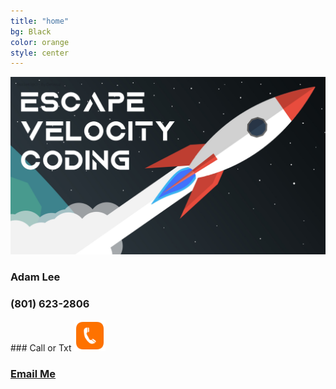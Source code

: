 ```yaml
---
title: "home"
bg: Black
color: orange
style: center
---
```

<!-- Global site tag (gtag.js) - Google Analytics -->

<!--<div class="icontain"><iframe src="https://www.youtube.com/embed/kEF75qdFaDo" allowfullscreen></iframe></div><br><br>-->

<!--<div class="icontain"><iframe src="//www.youtube.com/embed/VLzeWVlbWoY" allowfullscreen></iframe></div><br><br>-->


<!--<img src="img/GSM.png" alt="Great Scott Magic" width="70%" height="70%">-->
<!-- <h1>Escape Velocity Coding</h1> -->
<div class="fullscreen">
  <img src="img/evcoding.jpeg" alt="Cartoon Rocket in space" width="100%" height="80%" class="scale-with-grid">
</div>

<h3>Adam Lee</h3>
<h3>(801) 623-2806</h3>
### Call or Txt
<a href="tel:8016232806"><img src="img/phone icon.png" width="10%" height="10%"></a>


<!--<span class="fa-stack subtlecircle" style="font-size:100px; background:rgba(255,166,0,0.1)">
  <i class="fa fa-circle fa-stack-2x text-white"></i>
  <i class="fa fa-bicycle fa-stack-1x text-orange"></i>
</span>

# Magic is my passion!
{: .text-Blue}-->


<!--I love performing magic and giving back to the communities in which I live.-->

<!-- ### [Follow me on Facebook](https://www.facebook.com/lainewilkins)<br> -->
<!-- ### [Follow me on Instagram](https://www.instagram.com/lainewilkins)<br> -->
### <a href="mailto:adam.lee@evcoding.com">Email Me</a><br>
<!--<img src="img/Headshot with logo.jpg" width="40%" height = "40%" alt="Scott Chamberlain">-->
